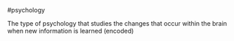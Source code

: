 #psychology 

The type of psychology that studies the changes that occur within the brain when new information is learned (encoded)